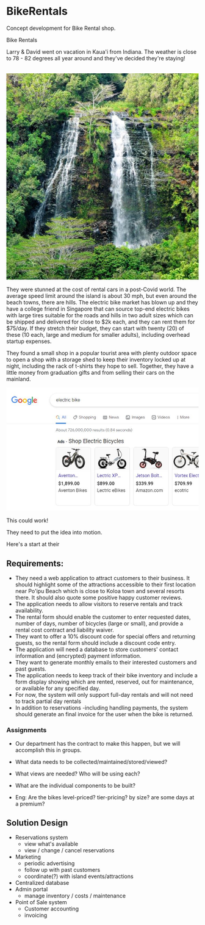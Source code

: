 # BikeRentals
Concept development for Bike Rental shop.

Bike Rentals


Larry & David went on vacation in Kaua'i from Indiana. The weather is close to 78 - 82 degrees all year around and they've decided they're staying!

 ![waterfall](https://raw.githubusercontent.com/uid100/BikeRentals/main/images/waterfall.JPG)

They were stunned at the cost of rental cars in a post-Covid world. The average speed limit around the island is about 30 mph, but even around the beach towns, there are hills. The electric bike market has blown up and they have a college friend in Singapore that can source top-end electric bikes with large tires suitable for the roads and hills in two adult sizes which can be shipped and delivered for close to $2k each, and they can rent them for $75/day. If they stretch their budget, they can start with twenty (20) of these (10 each, large and medium for smaller adults), including overhead startup expenses.

They found a small shop in a popular tourist area with plenty outdoor space to open a shop with a storage shed to keep their inventory locked up at night, including the rack of t-shirts they hope to sell. Together, they have a little money from graduation gifts and from selling their cars on the mainland.

![electric_bikes](https://raw.githubusercontent.com/uid100/BikeRentals/main/images/bikes.JPG)

This could work!


They need to put the idea into motion.

Here's a start at their 
## Requirements:

- They need a web application to attract customers to their business. It should highlight some of the attractions accessible to their first location near Po'ipu Beach which is close to Koloa town and several resorts there. It should also quote some positive happy customer reviews.
- The application needs to allow visitors to reserve rentals and track availability.
- The rental form should enable the customer to enter requested dates, number of days, number of bicycles (large or small), and provide a rental cost contract and liability waiver.
- They want to offer a 10% discount code for special offers and returning guests, so the rental form should include a discount code entry.
- The application will need a database to store customers' contact information and (encrypted) payment information.
- They want to generate monthly emails to their interested customers and past guests.
- The application needs to keep track of their bike inventory and include a form display showing which are rented, reserved, out for maintenance, or available for any specified day.
- For now, the system will only support full-day rentals and will not need to track partial day rentals
- In addition to reservations -including handling payments, the system should generate an final invoice for the user when the bike is returned.



### Assignments
- Our department has the contract to make this happen, but we will accomplish this in groups. 

- What data needs to be collected/maintained/stored/viewed?
- What views are needed? Who will be using each?
- What are the individual components to be built?
- Eng: Are the bikes level-priced? tier-pricing? by size? are some days at a premium?


## Solution Design

- Reservations system 
   - view what's available
   - view / change / cancel reservations
- Marketing
   - periodic advertising
   - follow up with past customers
   - coordinate(?) with island events/attractions
- Centralized database
- Admin portal
   - manage inventory / costs / maintenance
- Point of Sale system
   - Customer accounting
   - invoicing


  
